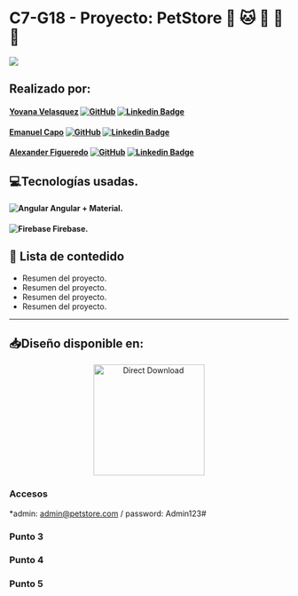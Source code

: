 # C7-G18 - Proyecto:     PetStore 🐶 🐱 🐹 🐰 🐠

![](https://drive.google.com/file/d/1gyk2gI7fgAtewh8lI99N6oKXl_HTUXWG/view?usp=sharing)

## Realizado por:
#### [Yovana Velasquez](https://github.com/yovana888) [![GitHub](https://imgs.search.brave.com/ojt2zADYb9mHxXGgZq6AdlwWK5tZRwX6M_3MJ6UVTVU/rs:fit:36:225:1/g:ce/aHR0cHM6Ly90c2Uz/Lm1tLmJpbmcubmV0/L3RoP2lkPU9JUC5C/TDBoZEVuTnVOLXkw/Y29DdjRnTVRRQUFB/QSZwaWQ9QXBp)](https://github.com/yovana888) [![Linkedin Badge](https://img.shields.io/badge/-LinkedIn-blue?style=flat-square&logo=Linkedin&logoColor=white&link=https://www.linkedin.com/in/pierina-montalva-fatur/)](https://www.linkedin.com/in/yovana-velasquez-cruz-a788bb142/)  

#### [Emanuel Capo](https://github.com/Emanuel-Capo) [![GitHub](https://imgs.search.brave.com/ojt2zADYb9mHxXGgZq6AdlwWK5tZRwX6M_3MJ6UVTVU/rs:fit:36:225:1/g:ce/aHR0cHM6Ly90c2Uz/Lm1tLmJpbmcubmV0/L3RoP2lkPU9JUC5C/TDBoZEVuTnVOLXkw/Y29DdjRnTVRRQUFB/QSZwaWQ9QXBp)](https://github.com/Emanuel-Capo) [![Linkedin Badge](https://img.shields.io/badge/-LinkedIn-blue?style=flat-square&logo=Linkedin&logoColor=white&link=https://www.linkedin.com/in/pierina-montalva-fatur/)](https://www.linkedin.com/in/emanuel-capo/) 

#### [Alexander Figueredo](https://github.com/Alexander2378) [![GitHub](https://imgs.search.brave.com/ojt2zADYb9mHxXGgZq6AdlwWK5tZRwX6M_3MJ6UVTVU/rs:fit:36:225:1/g:ce/aHR0cHM6Ly90c2Uz/Lm1tLmJpbmcubmV0/L3RoP2lkPU9JUC5C/TDBoZEVuTnVOLXkw/Y29DdjRnTVRRQUFB/QSZwaWQ9QXBp)](https://github.com/Alexander2378) [![Linkedin Badge](https://img.shields.io/badge/-LinkedIn-blue?style=flat-square&logo=Linkedin&logoColor=white&link=https://www.linkedin.com/in/pierina-montalva-fatur/)](https://www.linkedin.com/in/alexander-figueredo-48b89a132/) 


## 💻Tecnologías usadas. 

#### ![Angular](https://img.icons8.com/color/48/000000/angularjs.png)  Angular + Material.  
#### ![Firebase](https://imgs.search.brave.com/vYIxRwKn61ZnnD8QW3tb8mHI3mpMgdGHXDfHUQAnEms/rs:fit:48:48:1/g:ce/aHR0cHM6Ly93d3cu/c2hhcmVpY29uLm5l/dC9kYXRhLzQ4eDQ4/LzIwMTYvMDcvMDgv/MTE3NTQ4X2dvb2ds/ZV81MTJ4NTEyLnBu/Zw)  Firebase. 

 ## 📌 Lista de contedido
* Resumen del proyecto.
* Resumen del proyecto.
* Resumen del proyecto.
* Resumen del proyecto.
 
 ----
 
 
 
 <h2 align="left"> 📥Diseño disponible en: </h2>
<p align="center">
    <a title="Acess Figma Web" href="https://www.figma.com/file/9Uzhtaz6DyNKDoic20igpI/No-Country-c7-18?node-id=1%3A4">
        <img alt="Direct Download" src="https://img.shields.io/badge/Acess Figma Web-black?style=flat-square&logo=figma&logoColor=red" width="200px" />
    </a>
</p>
 
 
 
 
### Accesos
 
*admin: admin@petstore.com  / password: Admin123#
 
### Punto 3
 
### Punto 4
 
### Punto 5
 
 
 
 
